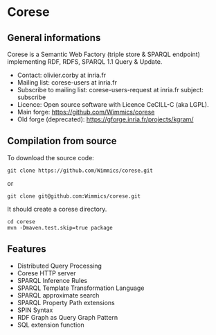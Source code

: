 # Corese

## General informations

Corese is a Semantic Web Factory (triple store & SPARQL endpoint) implementing RDF, RDFS, SPARQL 1.1 Query & Update.

* Contact: olivier.corby at inria.fr
* Mailing list: corese-users at inria.fr
* Subscribe to mailing list: corese-users-request at inria.fr   subject: subscribe
* Licence: Open source software with Licence CeCILL-C (aka LGPL).
* Main forge: <https://github.com/Wimmics/corese>
* Old forge (deprecated): <https://gforge.inria.fr/projects/kgram/>

## Compilation from source

To download the source code:

```shell
git clone https://github.com/Wimmics/corese.git
```

or

```shell
git clone git@github.com:Wimmics/corese.git
```

It should create a corese directory.

```shell
cd corese
mvn -Dmaven.test.skip=true package
```

## Features

* Distributed Query Processing
* Corese HTTP server
* SPARQL Inference Rules
* SPARQL Template Transformation Language
* SPARQL approximate search
* SPARQL Property Path extensions
* SPIN Syntax
* RDF Graph as Query Graph Pattern
* SQL extension function